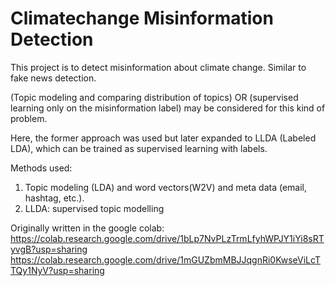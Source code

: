 # Climatechange Misinformation Detection

This project is to detect misinformation about climate change. Similar to fake news detection.

(Topic modeling and comparing distribution of topics) OR (supervised learning only on the misinformation label) may be considered for this kind of problem.

Here, the former approach was used but later expanded to LLDA (Labeled LDA), which can be trained as supervised learning with labels.

Methods used:
1. Topic modeling (LDA) and word vectors(W2V) and meta data (email, hashtag, etc.).
2. LLDA: supervised topic modelling


Originally written in the google colab:
https://colab.research.google.com/drive/1bLp7NvPLzTrmLfyhWPJY1iYi8sRTyvgB?usp=sharing
https://colab.research.google.com/drive/1mGUZbmMBJJqgnRi0KwseViLcTTQy1NyV?usp=sharing
